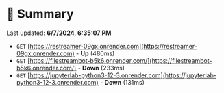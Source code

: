 # 📖 Summary
Last updated: **6/7/2024, 6:35:07 PM**

- `GET` [https://restreamer-09gx.onrender.com](https://restreamer-09gx.onrender.com) - **Up** (480ms)
- `GET` [https://filestreambot-b5k6.onrender.com/](https://filestreambot-b5k6.onrender.com/) - **Down** (233ms)
- `GET` [https://jupyterlab-python3-12-3.onrender.com](https://jupyterlab-python3-12-3.onrender.com) - **Down** (131ms)
